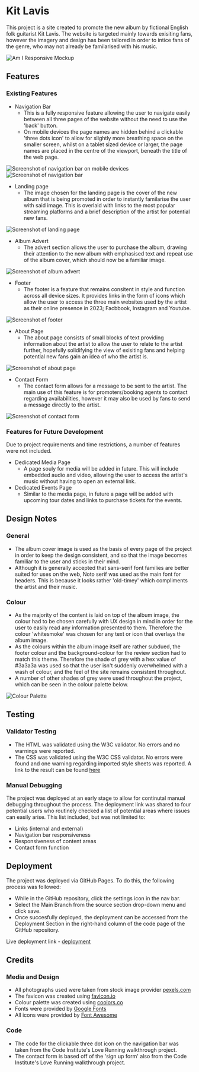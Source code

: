 # Kit Lavis

This project is a site created to promote the new album by fictional English folk guitarist Kit Lavis. The website is targeted mainly towards exisiting fans, however the imagery and design has been tailored in order to intice fans of the genre, who may not already be familarised with his music.

![Am I Responsive Mockup](docs/images/kit-lavis-am-i-responsive-readme.webp)

## Features

### Existing Features

- Navigation Bar
  - This is a fully responsive feature allowing the user to navigate easily between all three pages of the website without the need to use the 'back' button.
  - On mobile devices the page names are hidden behind a clickable 'three dots icon' to allow for slightly more breathing space on the smaller screen, whilst on a tablet sized device or larger, the page names are placed in the centre of the viewport, beneath the title of the web page.

![Screenshot of navigation bar on mobile devices](docs/images/mobil-navbar-screenshot.webp)
![Screenshot of navigation bar](docs/images/readme-header.webp)

- Landing page
  - The image chosen for the landing page is the cover of the new album that is being promoted in order to instantly familarise the user with said image. This is overlaid with links to the most popular streaming platforms and a brief description of the artist for potential new fans.

![Screenshot of landing page](docs/images/landing-page-readme.webp)

- Album Advert
  - The advert section allows the user to purchase the album, drawing their attention to the new album with emphasised text and repeat use of the album cover, which should now be a familiar image.

![Screenshot of album advert](docs/images/album-advert-readme.webp)

- Footer
  - The footer is a feature that remains consitent in style and function across all device sizes. It provides links in the form of icons which allow the user to access the three main websites used by the artist as their online presence in 2023; Facbbook, Instagram and Youtube.

![Screenshot of footer](docs/images/footer-readme.webp)

- About Page
  - The about page consists of small blocks of text providing information about the artist to allow the user to relate to the artist further, hopefully solidifying the view of exisiting fans and helping potential new fans gain an idea of who the artist is.

![Screenshot of about page](docs/images/about-page-readme.webp)

- Contact Form
  - The contact form allows for a message to be sent to the artist. The main use of this feature is for promoters/booking agents to contact regarding availabilities, however it may also be used by fans to send a message directly to the artist.

![Screenshot of contact form](docs/images/contact-form-readme.webp)

### Features for Future Development

Due to project requirements and time restrictions, a number of features were not included.
- Dedicated Media Page
  - A page souly for media will be added in future. This will include embedded audio and video, allowing the user to access the artist's music without having to open an external link.
- Dedicated Events Page
  - Similar to the media page, in future a page will be added with upcoming tour dates and links to purchase tickets for the events.

## Design Notes

### General

- The album cover image is used as the basis of every page of the project in order to keep the design consistent, and so that the image becomes familiar to the user and sticks in their mind.
- Although it is generally accepted that sans-serif font families are better suited for uses on the web, Noto serif was used as the main font for headers. This is because it looks rather 'old-timey' which compliments the artist and their music.

### Colour

- As the majority of the content is laid on top of the album image, the colour had to be chosen carefully with UX design in mind in order for the user to easily read any information presented to them. Therefore the colour 'whitesmoke' was chosen for any text or icon that overlays the album image.
- As the colours within the album image itself are rather subdued, the footer colour and the background-colour for the review section had to match this theme. Therefore the shade of grey with a hex value of #3a3a3a was used so that the user isn't suddenly overwhelmed with a wash of colour, and the feel of the site remains consistent throughout.
- A number of other shades of grey were used throughout the project, which can be seen in the colour palette below.

![Colour Palette](docs/images/kit-lavis-folk-palette.webp)

## Testing

### Validator Testing

- The HTML was validated using the W3C validator. No errors and no warnings were reported.
- The CSS was validated using the W3C CSS validator. No errors were found and one warning regarding imported style sheets was reported. A link to the result can be found [here](http://jigsaw.w3.org/css-validator/validator$link)

### Manual Debugging

The project was deployed at an early stage to allow for continutal manual debugging throughout the process. The deployment link was shared to four potential users who routinely checked a list of potential areas where issues can easily arise. This list included, but was not limited to:
- Links (internal and external)
- Navigation bar responsiveness
- Responsiveness of content areas
- Contact form function

## Deployment

The project was deployed via GitHub Pages. To do this, the following process was followed:
- While in the GitHub repository, click the settings icon in the nav bar.
- Select the Main Branch from the source section drop-down menu and click save.
- Once succesfully deployed, the deployment can be accessed from the Deployment Section in the right-hand column of the code page of the GitHub repository.

Live deployment link - [deployment](https://kitlavis.github.io/ci-pp1-band-website/)

## Credits

### Media and Design

- All photographs used were taken from stock image provider [pexels.com](https://www.pexels.com)
- The favicon was created using [favicon.io](https://www.favicon.io)
- Colour palette was created using [coolors.co](https://coolors.co/)
- Fonts were provided by [Google Fonts](https://fonts.google.com/)
- All icons were provided by [Font Awesome](https://fontawesome.com/icons)

### Code

- The code for the clickable three dot icon on the navigation bar was taken from the Code Institute's Love Running walkthrough project.
- The contact form is based off of the 'sign up form' also from the Code Institute's Love Running walkthrough project.

